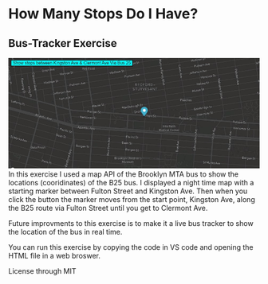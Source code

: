 # How Many Stops Do I Have?
## Bus-Tracker Exercise
<img src="bus.jpg" width="600">
In this exercise I used a map API of the Brooklyn MTA bus to show the locations (cooridinates) of the B25 bus.  I displayed a night time map with a starting marker between Fulton Street and Kingston Ave.  Then when you click the button the marker moves from the start point, Kingston Ave, along the B25 route via Fulton Street until you get to Clermont Ave.


Future improvments to this exercise is to make it a live bus tracker to show the location of the bus in real time.

You can run this exercise by copying the code in VS code and opening the HTML file in a web broswer.

License through MIT
